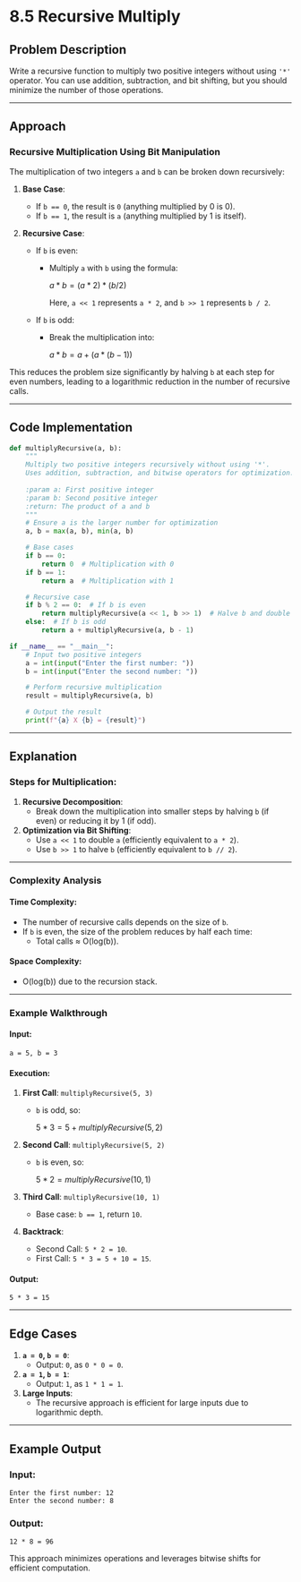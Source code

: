 # 8.5 Recursive Multiply

## Problem Description
Write a recursive function to multiply two positive integers without using `'*'` operator. You can use addition, subtraction, and bit shifting, but you should minimize the number of those operations.

---

## Approach

### Recursive Multiplication Using Bit Manipulation
The multiplication of two integers `a` and `b` can be broken down recursively:
1. **Base Case**:
   - If `b == 0`, the result is `0` (anything multiplied by 0 is 0).
   - If `b == 1`, the result is `a` (anything multiplied by 1 is itself).

2. **Recursive Case**:
   - If `b` is even:
     - Multiply `a` with `b` using the formula:
       
       $`a * b = (a * 2) * (b / 2)`$
       
       Here, `a << 1` represents `a * 2`, and `b >> 1` represents `b / 2`.
   - If `b` is odd:
     - Break the multiplication into:

       $`a * b = a + (a * (b - 1))`$

This reduces the problem size significantly by halving `b` at each step for even numbers, leading to a logarithmic reduction in the number of recursive calls.

---

## Code Implementation

```python
def multiplyRecursive(a, b):
    """
    Multiply two positive integers recursively without using '*'.
    Uses addition, subtraction, and bitwise operators for optimization.
    
    :param a: First positive integer
    :param b: Second positive integer
    :return: The product of a and b
    """
    # Ensure a is the larger number for optimization
    a, b = max(a, b), min(a, b)

    # Base cases
    if b == 0:
        return 0  # Multiplication with 0
    if b == 1:
        return a  # Multiplication with 1

    # Recursive case
    if b % 2 == 0:  # If b is even
        return multiplyRecursive(a << 1, b >> 1)  # Halve b and double a
    else:  # If b is odd
        return a + multiplyRecursive(a, b - 1)

if __name__ == "__main__":
    # Input two positive integers
    a = int(input("Enter the first number: "))
    b = int(input("Enter the second number: "))

    # Perform recursive multiplication
    result = multiplyRecursive(a, b)

    # Output the result
    print(f"{a} X {b} = {result}")
```

---

## Explanation

### Steps for Multiplication:
1. **Recursive Decomposition**:
   - Break down the multiplication into smaller steps by halving `b` (if even) or reducing it by 1 (if odd).
2. **Optimization via Bit Shifting**:
   - Use `a << 1` to double `a` (efficiently equivalent to `a * 2`).
   - Use `b >> 1` to halve `b` (efficiently equivalent to `b // 2`).

---

### Complexity Analysis

#### Time Complexity:
- The number of recursive calls depends on the size of `b`.
- If `b` is even, the size of the problem reduces by half each time:
  - Total calls ≈ O(log(b)).

#### Space Complexity:
- O(log(b)) due to the recursion stack.

---

### Example Walkthrough

#### Input:
```
a = 5, b = 3
```

#### Execution:
1. **First Call**: `multiplyRecursive(5, 3)`
   - `b` is odd, so:
     
     $`5 * 3 = 5 + multiplyRecursive(5, 2)`$
     

2. **Second Call**: `multiplyRecursive(5, 2)`
   - `b` is even, so:

     $`5 * 2 = multiplyRecursive(10, 1)`$

3. **Third Call**: `multiplyRecursive(10, 1)`
   - Base case: `b == 1`, return `10`.

4. **Backtrack**:
   - Second Call: `5 * 2 = 10`.
   - First Call: `5 * 3 = 5 + 10 = 15`.

#### Output:
```
5 * 3 = 15
```

---

## Edge Cases
1. **`a = 0`, `b = 0`**:
   - Output: `0`, as `0 * 0 = 0`.
2. **`a = 1`, `b = 1`**:
   - Output: `1`, as `1 * 1 = 1`.
3. **Large Inputs**:
   - The recursive approach is efficient for large inputs due to logarithmic depth.

---

## Example Output

### Input:
```
Enter the first number: 12
Enter the second number: 8
```

### Output:
```
12 * 8 = 96
```

This approach minimizes operations and leverages bitwise shifts for efficient computation.

